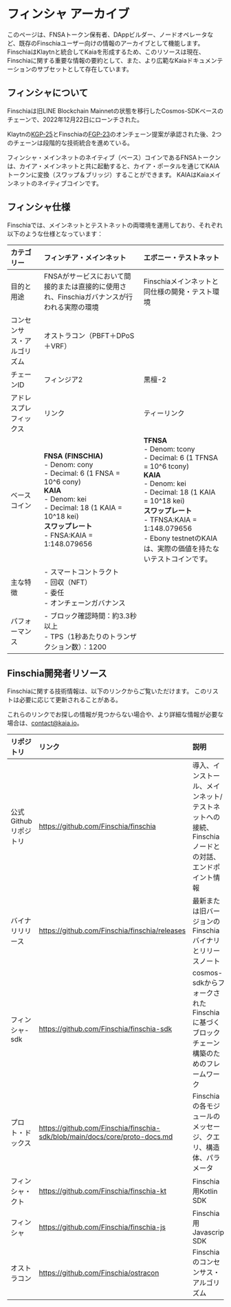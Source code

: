 # フィンシャ アーカイブ

このページは、FNSAトークン保有者、DAppビルダー、ノードオペレータなど、既存のFinschiaユーザー向けの情報のアーカイブとして機能します。 FinschiaはKlaytnと統合してKaiaを形成するため、このリソースは現在、Finschiaに関する重要な情報の要約として、また、より広範なKaiaドキュメンテーションのサブセットとして存在しています。

## フィンシャについて

Finschiaは旧LINE Blockchain Mainnetの状態を移行したCosmos-SDKベースのチェーンで、2022年12月22日にローンチされた。

Klaytnの[KGP-25](https://govforum.klaytn.foundation/t/kgp-25-klaytn-finschia-mainnet-merge/719)とFinschiaの[FGP-23](https://www.mintscan.io/finschia/proposals/23)のオンチェーン提案が承認された後、2つのチェーンは段階的な技術統合を進めている。

フィンシャ・メインネットのネイティブ（ベース）コインであるFNSAトークンは、カイア・メインネットと共に起動すると、カイア・ポータルを通じてKAIAトークンに変換（スワップ＆ブリッジ）することができます。 KAIAはKaiaメインネットのネイティブコインです。

## フィンシャ仕様

Finschiaでは、メインネットとテストネットの両環境を運用しており、それぞれ以下のような仕様となっています：

| **カテゴリー**     | **フィンチア・メインネット**                                                                                                                                                                                                                                                                                                                                                         | **エボニー・テストネット**                                                                                                                                                                                                                                                                                                                                                                               |
| :------------ | :----------------------------------------------------------------------------------------------------------------------------------------------------------------------------------------------------------------------------------------------------------------------------------------------------------------------------------------------------------------------- | :-------------------------------------------------------------------------------------------------------------------------------------------------------------------------------------------------------------------------------------------------------------------------------------------------------------------------------------------------------------------------------------------- |
| 目的と用途         | FNSAがサービスにおいて間接的または直接的に使用され、Finschiaガバナンスが行われる実際の環境                                                                                                                                                                                                                                                                                                                      | Finschiaメインネットと同仕様の開発・テスト環境                                                                                                                                                                                                                                                                                                                                                                   |
| コンセンサス・アルゴリズム | オストラコン（PBFT＋DPoS＋VRF）                                                                                                                                                                                                                                                                                                                                                    |                                                                                                                                                                                                                                                                                                                                                                                               |
| チェーンID        | フィンジア2                                                                                                                                                                                                                                                                                                                                                                   | 黒檀-2                                                                                                                                                                                                                                                                                                                                                                                          |
| アドレスプレフィックス   | リンク                                                                                                                                                                                                                                                                                                                                                                      | ティーリンク                                                                                                                                                                                                                                                                                                                                                                                        |
| ベースコイン        | **FNSA (FINSCHIA)**<br/>- Denom: cony<br/>- Decimal: 6 (1 FNSA = 10^6 cony)<br/>**KAIA**<br/>- Denom: kei<br/>- Decimal: 18 (1 KAIA = 10^18 kei)<br/>**スワップレート**<br/>- FNSA:KAIA = 1:148.079656 | **TFNSA**<br/>- Denom: tcony<br/>- Decimal: 6 (1 TFNSA = 10^6 tcony)<br/>**KAIA**<br/>- Denom: kei<br/>- Decimal: 18 (1 KAIA = 10^18 kei)<br/>**スワップレート**<br/>- TFNSA:KAIA = 1:148.079656<br/>- Ebony testnetのKAIAは、実際の価値を持たないテストコインです。 |
| 主な特徴          | - スマートコントラクト<br/>- 回収（NFT）<br/>- 委任<br/>- オンチェーンガバナンス                                                                                                                                                                                                                                                                                                                    |                                                                                                                                                                                                                                                                                                                                                                                               |
| パフォーマンス       | - ブロック確認時間：約3.3秒以上<br/>- TPS（1秒あたりのトランザクション数）：1200                                                                                                                                                                                                                                                                                                       |                                                                                                                                                                                                                                                                                                                                                                                               |

## Finschia開発者リソース

Finschiaに関する技術情報は、以下のリンクからご覧いただけます。 このリストは必要に応じて更新されることがある。

これらのリンクでお探しの情報が見つからない場合や、より詳細な情報が必要な場合は、contact@kaia.io。

| **リポジトリ**     | **リンク**                                                                                                                    | **説明**                                                |
| :------------ | :------------------------------------------------------------------------------------------------------------------------- | :---------------------------------------------------- |
| 公式Githubリポジトリ | https://github.com/Finschia/finschia                                                       | 導入、インストール、メインネット/テストネットへの接続、Finschiaノードとの対話、エンドポイント情報 |
| バイナリリリース      | https://github.com/Finschia/finschia/releases                                              | 最新または旧バージョンのFinschiaバイナリとリリースノート                      |
| フィンシャ-sdk     | https://github.com/Finschia/finschia-sdk                                                   | cosmos-sdkからフォークされたFinschiaに基づくブロックチェーン構築のためのフレームワーク  |
| プロト・ドックス      | https://github.com/Finschia/finschia-sdk/blob/main/docs/core/proto-docs.md | Finschiaの各モジュールのメッセージ、クエリ、構造体、パラメータ                   |
| フィンシャ・クト      | https://github.com/Finschia/finschia-kt                                                    | Finschia用Kotlin SDK                                   |
| フィンシャ         | https://github.com/Finschia/finschia-js                                                    | Finschia用Javascript SDK                               |
| オストラコン        | https://github.com/Finschia/ostracon                                                       | Finschiaのコンセンサス・アルゴリズム                                |